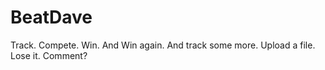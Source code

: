 BeatDave
========


Track. Compete. Win. And Win again. And track some more. Upload a file. Lose it. Comment?
